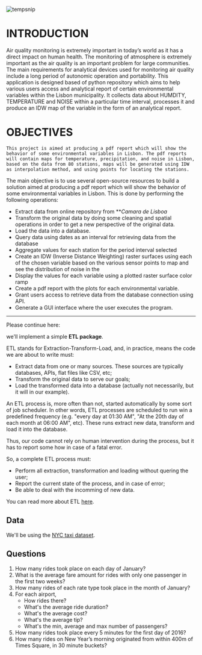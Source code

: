 ![tempsnip](https://user-images.githubusercontent.com/99036519/154965295-c1aac7d9-bcbe-4c07-af10-b0ff46810e8c.png)

# INTRODUCTION
Air quality monitoring is extremely important in today’s world as it has a direct impact on human health. The monitoring of atmosphere is extremely important as the air quality is an important problem for large communities. The main requirements for analytical devices used for monitoring air quality include a long period of autonomic operation and portability.
           This application is designed based of python repository which aims to help various users access and analytical report of certain environmental variables within the Lisbon municipality. It collects data about HUMDITY, TEMPERATURE and NOISE within a particular time interval, processes it and produce an IDW map of the variable in the form of an analytical report.



# OBJECTIVES

    This project is aimed at producing a pdf report which will show the behavior of some environmental variables in Lisbon. The pdf reports will contain maps for temperature, precipitation, and noise in Lisbon, based on the data from 80 stations, maps will be generated using IDW as interpolation method, and using points for locating the stations.
The main objective is to use several open-source resources to build a solution aimed at producing a pdf report which will show the behavior of some environmental variables in Lisbon. This is done by performing the following operations:
* Extract data from online repository from ***Camara de Lisboa*
* Transform the original data by doing some cleaning and spatial operations in order to get a new perspective of the original data.
* Load the data into a database.
* Query data using dates as an interval for retrieving data from the database
* Aggregate values for each station for the period interval selected
* Create an IDW (Inverse Distance Weighting) raster surfaces using each of the chosen variable based on the various sensor points to map and see the distribution of noise in the
* Display the values for each variable using a plotted raster surface color ramp
* Create a pdf report with the plots for each environmental variable.
* Grant users access to retrieve data from the database connection using API.
* Generate a GUI interface where the user executes the program.

___________________________________________________________________________________________
Please continue here:

we'll implement a simple **ETL package**. 

ETL stands for Extraction-Transform-Load, and, in practice, means the code we are about to write must:

* Extract data from one or many sources. These sources are typically databases, APIs, flat files like CSV, etc;
* Transform the original data to serve our goals;
* Load the transformed data into a database (actually not necessarily, but it will in our example). 

An ETL process is, more often than not, started automatically by some sort of job scheduler. In other words, ETL processes are scheduled to run win a predefined frequency (e.g. "every day at 01:30 AM", "At the 20th day of each month at 06:00 AM", etc). These runs extract new data, transform and load it into the database. 

Thus, our code cannot rely on human intervention during the process, but it has to report some how in case of a fatal error.

So, a complete ETL process must:

* Perform all extraction, transformation and loading without quering the user; 
* Report the current state of the process, and in case of error;
* Be able to deal with the incomming of new data.

You can read more about ETL [here](https://en.wikipedia.org/wiki/Extract,_transform,_load).

## Data

We'll be using the [NYC taxi dataset](https://www1.nyc.gov/site/tlc/about/tlc-trip-record-data.page). 

## Questions

1. How many rides took place on each day of January?
2. What is the average fare amount for rides with only one passenger in the first two weeks?
3. How many rides of each rate type took place in the month of January?
4. For each airport, 
    * How rides there? 
    * What's the average ride duration? 
    * What's the average cost? 
    * What's the average tip? 
    * What's the min, average and max number of passengers?
5. How many rides took place every 5 minutes for the first day of 2016?
6. How many rides on New Year’s morning originated from within 400m of Times Square, in 30 minute buckets?
